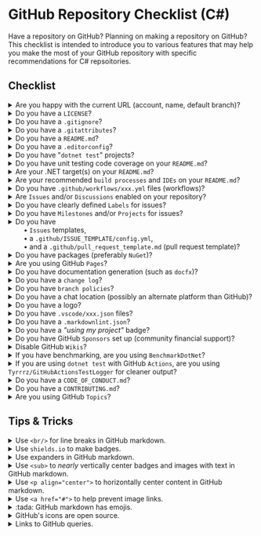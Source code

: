 # GitHub Repository Checklist (C#)

Have a repository on GitHub? Planning on making a repository on GitHub? This checklist is intended to introduce you to various features that may help you make the most of your GitHub repository with specific recommendations for C# repsoitories.

## Checklist

<details>
<summary>
Are you happy with the current URL (account, name, default branch)?
</summary>
<p>

> Make sure you are happy with the name of your repo and the account your repo is under. You can rename and transer ownership of repositories, but that will change the URL of your repo, which may cause confusion for your community.
>
> GitHub has organization accounts, so if you already have a group of dedicated developers or intend to grow a community around the repository, having the repository be under an organization's account may be more appropriate than a personal account.<br/>
> [See more information on GitHub organization here.](https://docs.github.com/en/organizations/collaborating-with-groups-in-organizations/about-organizations)
>
> Also, make sure you are happy with the name of your default branch. `"master"` has been a common name for default branches, but most repositories are using `"main"` now. Changing branch names in GitHub is very easy, but it is still easier to start out with your prefered default branch name rather than having to change to it.<br/>
[Here is GitHub's documentation on changing branch names.](https://github.com/github/renaming)

</p>
</details>

<details>
<summary>
Do you have a <code>LICENSE</code>?
</summary>
<p>

> If you don't already have one, you should add a `LICENSE` file to the root of your repository.<br/>
> [See GitHub's guide on licensing here.](https://docs.github.com/en/github/creating-cloning-and-archiving-repositories/creating-a-repository-on-github/licensing-a-repository)

</p>
</details>

<details>
<summary>
Do you have a <code>.gitignore</code>?
</summary>
<p>

> Don't include unnecessary content in your repository. Your repository should include the source code for your project. It should not include compilation results (the `bin` and `obj` folders), compiler generated `.xml` files, user-specific IDE settings (such as the `.vs` directory created by Visual Studio), etc. The binaries (compilation results) belong in releases and/or packages rather than the files of your repository.
>
> The `.gitignore` file is how you can control what files are included or excluded from your repository. For C# repsoitories, if you use GitHub's online interface, you want to choose the `Visual Studio` option when you create your repository:
>
> ![image](https://user-images.githubusercontent.com/3385986/126922682-eee60260-8cb8-473e-8808-bce382db40c3.png)
>
> If you need to add or update a `.gitignore` file to an existing repsoitory, you copy the latest version of the `Visual Studio` template here:
> [https://github.com/github/gitignore/blob/master/VisualStudio.gitignore](https://github.com/github/gitignore/blob/master/VisualStudio.gitignore)
>
> [See git's documentation on `.gitignore` here.](https://git-scm.com/docs/gitignore)

</p>
</details>

<details>
<summary>
Do you have a <code>.gitattributes</code>?
</summary>
<p>

> `.gitattributes` is a settings file for `git`. The most common use is to standardize line endings, so that when the code is cloned it will have the appropriate line endings based on the environment from which is is cloned. For C# repositories, you generally just want to use this as your `.gitattributes`:
> ```
> * text=auto
> ```
> However, if you do have any binary files you should add explicit entries for those types of files to make sure they do not get corrupted. For example, if you have a `.png` image file in your repository you could add this line to your `.gitattributes`:
> ```
> *.png binary
> ```
>
> > `.gitattributes` files can especially help if you have content that requires specific line endings such as shell scripts.
>
> [See git's documentation on `.gitattributes` here.](https://git-scm.com/docs/gitattributes)

</p>
</details>

<details>
<summary>
Do you have a <code>README.md</code>?
</summary>
<p>

> If you don't already have one, you should add a `README.md` file to the root of your repository. GitHub will show the contents of the `README.md` file located in the current directory without users having to open that file explicitily. So, if you have a `README.md` in the root of your project, GitHub will show that content on the landing page of your repository. If you put a `README.md` file in a sudirectory like `Test A/Test B/README.md`, than the content of that file will be shown by GitHub when a user accesses the `Test A/Test B/` directory.
>
> GitHub supports other formats for `README` files such as `.txt`, but markdown `.md` is the prefered format as it supports formatting features other formats do not.<br/>
> [Here is GitHub's documentation on markdown.](https://guides.github.com/features/mastering-markdown/)

</p>
</details>

<details>
<summary>
Do you have a <code>.editorconfig</code>?
</summary>
<p>

> An `.editorconfig` file is a settings file supported by most common C# IDEs and editors. It includes settings like tabs vs spaces, indentation size, suppressing compiler warnings, and more. You can have multiple `.editorconfig` files in various directories if you need directory specific settings.
>
> [Here is `.editorconfig` infromation on `https://docs.microsoft.com/`.](https://docs.microsoft.com/en-us/visualstudio/ide/create-portable-custom-editor-options)
>
> [Here is `.editorconfig` infromation on `https://editorconfig.org/`.](https://editorconfig.org/)
>
> [Here is the `.editorconfig` plugin for `Visual Studio Code`.](https://marketplace.visualstudio.com/items?itemName=EditorConfig.EditorConfig)

</p>
</details>

<details>
<summary>
Do you have "<code>dotnet test</code>" projects?
</summary>
<p>

> If you don't already have a unit testing project, consider making one. Unit tests help with regression testing, validate code works on different environments, doing test-driven development, etc. Unit tests can also serve as examples of how to use the code.
>
> Unit testing projects are seperate projects from your source code (you should have multiple `.csproj` files in different directories). Unit tests can be run with the `dotnet test` command. There are several popular frameworks for unit testing: `MSTest`, `NUnit`, and `XUnit`. While there are minor feature differences between them, they can all get the job done.
>
> > Note: it is fairly common for new .NET developers to implement unit testing as a console application rather than using a "`dotnet test`" supported framework. You should really use a "`dotnet test`" supported framework.
>
> [More information here. (unit testing guide)](https://docs.microsoft.com/en-us/visualstudio/test/walkthrough-creating-and-running-unit-tests-for-managed-code)
>
> [More information here. (`dotnet test`)](https://docs.microsoft.com/en-us/dotnet/core/tools/dotnet-test)

</p>
</details>

<details>
<summary>
Do you have unit testing code coverage on your <code>README.md</code>?
</summary>
<p>

> Have you seen a badge like this on other repositories?
>
> That percentage represent how much of the source code is touched by unit tests. Generally, the higher the percentage of your code that is unit tested, the more robust/reliable your code is.
>
> > Note: Try to write meaningful unit tests rather than slapping on unit tests to achieve 100% coverage. Just because you have a high coverage percentage does not mean your code is bug free. Having unreliable, excessive, or verbose unit testing can sometimes hinder a project more than help it.
>
> How to I get my test coverage? 
>
> _todo_
  
</p>
</details>

<details>
<summary>
Are your .NET target(s) on your <code>README.md</code>?
</summary>
<p>

> It is important to clearly display the .NET target(s) of your project on your landing page. Are you targetting `.NET 5`, `.NET 6`, `.NET Standard 2.0`, `.NET Framework 4.8`, or any other version? You don't want to make your community dig through your `.csproj` files or try to run your application only to find out it is dependent on `.NET 9000` which they don't have installed yet.
>
> This could be as simple as including a comment at the top of your `README.md` file:
>
> > This project targets [.NET 5](https://dotnet.microsoft.com/download).
>
> But an nicer way is to just make a badge. You can even make the badge dynamic so that if you change your .NET target (such as migrating from `.NET 5` to `.NET 6`) the badge can automatically update for you. Here is an example of a .NET target badge:<br/>
> <a href="https://dotnet.microsoft.com/download" alt=".NET target"><img alt=".NET target" src="https://img.shields.io/badge/dynamic/xml?color=%23512bd4&label=target&query=%2F%2FTargetFramework%5B1%5D&url=https%3A%2F%2Fraw.githubusercontent.com%2FZacharyPatten%2FTowel%2Fmain%2FSources%2FTowel%2FTowel.csproj&logo=.net" title="Go To .NET Download"></a>
>
> [Here is a guide on how you can set up a dynamic .NET target badge for your repository.](https://github.com/ZacharyPatten/ZacharyPatten/blob/main/Articles/2020-09-12.md)

</p>
</details>

<details>
<summary>
Are your recommended <code>build processes</code> and <code>IDEs</code> on your <code>README.md</code>?
</summary>
<p>

> If you have any custom build processes, such as `.cmd` scripts like "`Build.cmd`" or "`Restore.cmd`", put it on your root `README.md`. Don't burry it on another page (such as a `Wiki` page) that new users may miss upon first glance.
>
> Also put what `IDEs` you project supports on your `README.md`:
>
> - Visual Studio?
> - JetBrains Rider?
> - Visual Studio Code? _(see the `.vscode/xxx.json` bullet below)_
> - Visual Studio for Mac?
> - other?
>
> If you have a Windows Forms Application, then 
>
> Here are some badges you can copy 
>
> _todo_
  
</p>
</details>

<details>
<summary>
Do you have <code>.github/workflows/xxx.yml</code> files (workflows)?
</summary>
<p>

The `.github/workflows/` directory is where you define workflows. Workflows can do a lot of things for you

</p>
</details>

<details>
<summary>
Are <code>Issues</code> and/or <code>Discussions</code> enabled on your repository?
</summary>
<p>

> `Issues` and `Discussions` are two seperate features on GitHub. `Issues` is enabled on GitHub repositories by default, but `Discussions` is not. You can enable or disable either feature from the settings of your repository. `Discussions` is a newer feature and is currently considered to be in a `beta` version.
>
> For a C# repository, it is likely a good idea to have both `Issues` and `Discussions` enabled. `Issues` are a great place to track bugs and feature requests. `Discussions` are generally a better place to have conversations, such as users asking questions or showcasing projects. `Discussions` allow users to reply to other comments while in `Issues` users can only reply to the original post.
>
> [More information here. (GitHub `Issues`)](https://guides.github.com/features/issues/)
>
> [More information here. (GitHub `Discussions`)](https://docs.github.com/en/discussions)

</p>
</details>

<details>
<summary>
Do you have clearly defined <code>Labels</code> for issues?
</summary>
<p>

> `Labels` help you categorize and document `Issues`.
>
> [More information here.](https://docs.github.com/en/issues/using-labels-and-milestones-to-track-work/managing-labels)

</p>
</details>

<details>
<summary>
Do you have <code>Milestones</code> and/or <code>Projects</code> for issues?
</summary>
<p>

> &bull; `Milestones`
>
> `Issues` are great for documenting bugs an enhancements, but how do you document the the timelines/deadlines of them? That is where `Milestones` can help. If you are planning on a future release `3.0.0` it may be nice to create a milestone for that release, and put the relevant issues inside that milestone. That way your community can clearly see what all issues still need to be addressed for the upcoming `3.0.0` release.
>
> `Milestones` are built into `Issues` and thus are enabled if `Issues` are enabled.
>
> [More information here.](https://docs.github.com/en/issues/using-labels-and-milestones-to-track-work/about-milestones)
>
> &bull; `Projects`
>
> `Projects` is a seperate feature from `Issues` and can be enabled/disabled in the settings of the repository. `Projects` are enabled by default.
>
> `Projects` are an additional way to categorize and track `Issues`. While `Milesteones` are useful, they don't necessarily track the state of an `Issue` (has work on the `Issue` started or not). `Projects` are intended to fill in that need.
>
> [More information here (GitHub about project boards).](https://docs.github.com/en/issues/organizing-your-work-with-project-boards/managing-project-boards/about-project-boards)

</p>
</details>

<details>
<summary>
Do you have<br/>
&nbsp;&nbsp;&nbsp;&nbsp;&nbsp;&nbsp;&nbsp;&nbsp;&bull; <code>Issues</code> templates,<br/>
&nbsp;&nbsp;&nbsp;&nbsp;&nbsp;&nbsp;&nbsp;&nbsp;&bull; a <code>.github/ISSUE_TEMPLATE/config.yml</code>,<br/>
&nbsp;&nbsp;&nbsp;&nbsp;&nbsp;&nbsp;&nbsp;&nbsp;&bull; and a <code>.github/pull_request_template.md</code> (pull request template)?
</summary>
<p>

> &bull; `Issues` templates
>
> You can set up issue templates so that when creating a new issue, users can select from templates you make. `Bug` and `Enhancement` are common templates for example. With the templates, you can pre-populate issues with content such as labeling issues.
> [More information here.](https://docs.github.com/en/communities/using-templates-to-encourage-useful-issues-and-pull-requests/about-issue-and-pull-request-templates)
>
> &bull; `.github/ISSUE_TEMPLATE/config.yml`
>
> When creating new GitHub `Issues` on your repository, the `.github/ISSUE_TEMPLATE/config.yml` file will let you add options that link to other locations. For example, you may want to direct questions to be opened as `Discussions` rather than `Issues`, or if you have multiple repositories you may want to have a message like `If your issue involves XXX please open an issue here instead...`.
> [More information here.](https://docs.github.com/en/communities/using-templates-to-encourage-useful-issues-and-pull-requests/configuring-issue-templates-for-your-repository#configuring-the-template-chooser)
>
> &bull; `.github/pull_request_template.md`
>
> When a pull request is opened, GitHub prepopulates the content of the pull request with the `.github/pull_request_template.md` file. This allows you to instruct the community on how you expect pull requests to be written.
> [More information here.](https://docs.github.com/en/communities/using-templates-to-encourage-useful-issues-and-pull-requests/creating-a-pull-request-template-for-your-repository)

</p>
</details>

<details>
<summary>
Do you have packages (preferably <code>NuGet</code>)?
</summary>
<p>

> If you are making a library in which you intend for other developers to use your code as a dependency, you should be using packages.
>
> GitHub has package hosting, but most .NET developers use `nuget.org` for hosting packages rather than GitHub, because `nuget.org` is the default source of the `NuGet Package Explorer` in `Visual Studio` when users search for packages.
>
> [More information here (`dotnet pack`).](https://docs.microsoft.com/en-us/nuget/create-packages/creating-a-package-dotnet-cli)
>
> [More information here (publishing NuGet packages).](https://docs.microsoft.com/en-us/nuget/nuget-org/publish-a-package)
>
> [More information here (GitHub `Packages`)](https://github.com/features/packages)
>
> > Note: a great way to handle the creation and deployment of `NuGet` packages is to make a GitHub `Action` that triggers when you publish a `Release` on your repository. Here is an example GitHub `Action`:<br/>[https://github.com/ZacharyPatten/Towel/blob/main/.github/workflows/Towel%20Deployment.yml](https://github.com/ZacharyPatten/Towel/blob/main/.github/workflows/Towel%20Deployment.yml)

</p>
</details>

<details>
<summary>
Are you using GitHub <code>Pages</code>?
</summary>
<p>

> You can host static websites on GitHub for free. The feature is called GitHub `Pages`.<br/>
> [More information here.](https://pages.github.com/)
>
> > Note: GitHub Pages can host `Blazor webassembly` projects.
>
> > Note: GitHub Pages can host documentation generator output like `docfx`. _(see the "documentation generation" bullet below)_

</p>
</details>

<details>
<summary>
Do you have documentation generation (such as <code>docfx</code>)?
</summary>
<p>

> For C# (or any .NET) repositories, there are tools for generating static documentation websites. One of the most popular tools is `docfx`. You can use `docfx` to generate a documenation website, and you have host the generated website on GitHub `Pages` for free. Here are key features of `docfx`:
>
> - it will generate an api reference using the `xml` comments on your source code
> - supports articles in markdown format
> - is easy to customizable (including custom stylings)
> - is easy to include in GitHub `Actions` so it can automatically trigger when you push changes
>
> Here is an example output of `docfx`:<br/>
> [https://zacharypatten.github.io/Towel/api/index.html](https://zacharypatten.github.io/Towel/api/index.html)
>
> Here is an example of a GitHub `Action` that runs `docfx` and deploys it to GitHub `Pages` on code pushes:<br/>
> [https://github.com/ZacharyPatten/Towel/blob/main/.github/workflows/Documentation.yml](https://github.com/ZacharyPatten/Towel/blob/main/.github/workflows/Documentation.yml)
>
> [More information here (`docfx` github repository).](https://github.com/dotnet/docfx)
>
> [More information here (`docfx` tutorial).](https://dotnet.github.io/docfx/tutorial/docfx_getting_started.html)

</p>
</details>

<details>
<summary>
Do you have a <code>change log</code>?
</summary>
<p>

> Your community can see your code changes in the `git` history, but having a summarized change log is really important. Not only is this useful for communities to check what the changes are between versions, it is also useful for potential new contributors by detailing what topics are undergoing active development.
>
> Handle your change log however you want (a `Changelog.md` markdown file in your repository, a page on your wiki, etc.). However, probably the best place to keep your change log is the `Releases` of your GitHub repository. Here ar some examples of change logs implemented in the `Releases` of several GitHub repositories:
>
> - [https://github.com/ZacharyPatten/Towel/releases](https://github.com/ZacharyPatten/Towel/releases)
> - [https://github.com/dotnet/Silk.NET/releases](https://github.com/dotnet/Silk.NET/releases)
> - [https://github.com/Singulink/Singulink.Numerics.BigDecimal/releases](https://github.com/Singulink/Singulink.Numerics.BigDecimal/releases)
>
> > Note: if you have `NuGet` packages, you can just link the release notes on the `NuGet` package back to your GitHub `Releases`, so that you only have one location you need to update. Having to update change logs in mutiple locations can be a pain. Here is an example:<br/>[https://www.nuget.org/packages/Towel/1.0.32](https://www.nuget.org/packages/Towel/1.0.32)<br/>Notice that the "Release Notes" is a link back to the `Release` in GitHub:<br/>
> > ```
> > See https://github.com/ZacharyPatten/Towel/releases/tag/1.0.32
> > ```
> > That way there is only one change log that needs to be updated if there are typos or formatting errors.

</p>
</details>

<details>
<summary>
Do you have <code>branch policies</code>?
</summary>
<p>

> You can protect important branches by setting branch protection rules, which define whether collaborators can delete or force push to the branch and set requirements for any pushes to the branch, such as passing status checks or a linear commit history.
>
> [More information here.](https://docs.github.com/en/github/administering-a-repository/defining-the-mergeability-of-pull-requests/about-protected-branches)

</p>
</details>

<details>
<summary>
Do you have a chat location (possibly an alternate platform than GitHub)?
</summary>
<p>

> GitHub is a great platform for what it does well, but one thing that it does not do very well is acting as a community chat. GitHub `Issues` and `Discussions` are not really intended to be real-time chat platforms. They are relatively slow, they notify everyone who is watching the repository, and they are intended to be permanently retained for future reference.
>
> So, it can be nice to use a platform outside of GitHub where your community can have more laid-back discussions. Use whatever platform you prefer Discord, Gitter, Facebook, Reddit, etc. However Discord gets a special recommendation as it supports multiple channels, text and voice channels, it allows streaming, it supports bots, it support webhooks, it supports custom user roles and permissions, and much more.
>
> If you do set up another platform for your community, clearly document that on your root `README.md` so your community can find it, such as having a badge. Here is an example of a badge for a Discord server:<br/>
<a href="https://discord.gg/4XbQbwF"><img src="https://img.shields.io/discord/557244925712924684?logo=discord&logoColor=ffffff&color=7389D8" title="Go To Discord Server" /></a><br/>
> Here is the markdwon/HTML for that badge:
> ```html
> <a href="https://discord.gg/4XbQbwF"><img src="https://img.shields.io/discord/557244925712924684?logo=discord&logoColor=ffffff&color=7389D8" title="Go To Discord Server" /></a>
> ```

</p>
</details>

<details>
<summary>
Do you have a logo?
</summary>
<p>

> Is a logo required? No, but logos help the community remember your project and associate it with content outside your GitHub repsoitory:
>
> - website
> - social media posts
> - discord, gitter, and other platforms
> - articles
>
> Scalable Vector Graphics (`.svg`) is generally the prefered format for logos, because vector formats will render cleanly on any resolution, unlike raster graphics formats such as `.jpg`, `.png`, `.gif`, `.tif`, etc.
>
> However, if you plan on having nuget packages, nuget currently does not support `.svg` formats. You should still make your logo in the `.svg` format if you can, but you just need to convert it to a raster format (generally `.png`) in order to use it with nuget packages.
>
> Scalable Vector Graphics (`.svg`) support animations. So if you want an animated logo, you can do that with the `.svg` file format. Here is an example:

</p>
</details>

<details>
<summary>
Do you have <code>.vscode/xxx.json</code> files?
</summary>
<p>

> Most .NET developers expect to use `Visual Studio`, but `Visual Studio Code` is gaining popularity too. If your project is compatible with `Visual Studio Code` consider adding the following files so `Visual Studio Code` users have an easier time with your repository:
>
> - `.vscode/extensions.json`<br/>This file lets you recommend extensions to users that open your repository in `Visual Studio Code`.<br/>
[More information here.](https://code.visualstudio.com/docs/editor/extension-marketplace#_workspace-recommended-extensions)
> - `.vscode/settings.json`<br/>This is a settings file: enable semantic highlighting, exclude directories from the Explorer, show parameter hints, etc.<br/>[More information here.](https://code.visualstudio.com/docs/getstarted/settings)
> - `.vscode/tasks.json`<br/>This file defines tasks that can be run in Visual Studio Code, such as building your project. Tasks are often referenced from the `launch.json` file.<br/>
[More information here.](https://code.visualstudio.com/docs/editor/tasks)
> - `.vscode/launch.json`<br/>This file defines the options the users can select from the "Run and Debug" view in Visual Studio Code.<br/>
[More information here.](https://code.visualstudio.com/docs/editor/debugging)

</p>
</details>

<details>
<summary>
Do you have a <code>.markdownlint.json</code>?
</summary>
<p>

> [markdownlint](https://github.com/DavidAnson/markdownlint) is a style checker for markdown files. It is supported by various markdown editors and is easy to integrate into pipelines such as [GitHub Actions](https://github.com/features/actions).
>
> `.markdownlint.json` is a settings file used by [markdownlint](https://github.com/DavidAnson/markdownlint) when validating markdown (`.md`) files. For example, by default [markdownlint](https://github.com/DavidAnson/markdownlint) will report errors if inline HTML is used in markdown, but if you want to allow inline HTML the `.markdownlint.json` file can be used to suppress the `MD033 no-inline-html - Inline HTML` errors.
>
> Even if you do not use [markdownlint](https://github.com/DavidAnson/markdownlint), members of your community might (such as the extension for `Visual Studio Code`), and if they open your markdown files they may see a lot of notifications if you do not include a `.markdownlint.json` with suppressions.
>
> [Here is the `markdownlint` extension for Visual Studio Code.](https://marketplace.visualstudio.com/items?itemName=DavidAnson.vscode-markdownlint)

</p>
</details>

<details>
<summary>
Do you have a <em>"using my project"</em> badge?
</summary>
<p>

> If you are making a project that is intended to be used by other developers such as a code library, consider making a badge that other developers can easily copy and display on their projects.

</p>
</details>

<details>
<summary>
Do you have GitHub <code>Sponsors</code> set up (community financial support)?
</summary>
<p>

> Have you seen other projects with the "Sponsor" button at the top of their repsoitory? Are you wanting the same for your repository? That feature is simply called HitHub `Sponsors`. You can also configure the sponsor button to link to alternate funding platforms like `Patreon`, `Buy Me a Coffee`, etc.

</p>
</details>

<details>
<summary>
Disable GitHub <code>Wikis</code>?
</summary>
<p>

> Can GitHub `Wikis` be useful? Yes. However, they are often not the best place to put documentation, especially for .NET projects.
>
> - If you are going to use `Wikis`, don't let `Wikis` get verbose. The extra real estate that `Wikis` provide often lead to bloat verbage. No one likes unnecessary filler content. Also don't spread the information too thin. A handful of more dense pages are often preferred to dozens of pages with very little content in them.
> - Often times `Wiki` content could just be put on the root `README.md` rather than distributed among dozens of seperate (often barren) pages in a `Wiki`. Expanders are especially useful so that your `README.md` has a lot of content but is not overwhelming at first glance.
> - If you are using GitHub `Pages` (website), why not just include your documentation on there rather than on a GitHub `Wiki`? Having documentation in multiple places will just cause confusion. Especially if you are using a documentation generator like `docfx`, then you should probably just put on your documentation in your `docfx` content rather than a GitHub `Wiki`. No reason to have both.
> - You can just include markdown files in your repository rather than using the GitHub `Wikis`. This makes it easier to add markdown linting (validation), it will be easier for the community to contribute to, there will only be one history (rather than Wiki + Repository history), and users who clone the repo will have the documentation even if they are offline (without having to had clone the `Wiki` too).
>
> `Wikis` are one of the few features in GitHub that might just be better to ignore/disable. You can enable/disable `Wikis` in the settings of your repository.

</p>
</details>

<details>
<summary>
If you have benchmarking, are you using <code>BenchmarkDotNet</code>?
</summary>
<p>

> Writing a console application using `Stopwatch` or `DateTime` is not a reliable way to gather benchmarking data. If you want to include benchmarking in your repository, you should be using the `benchmarkdotnet`. `benchmarkdotnet` outputs results in a format that is supported by GitHub markdown (you can copy-paste the results directly into GitHub markdown).
>
> [More information here (`benchmarkdotet` github repo).](https://github.com/dotnet/BenchmarkDotNet)

</p>
</details>

<details>
<summary>
If you are using <code>dotnet test</code> with GitHub <code>Actions</code>, are you using <code>Tyrrrz/GitHubActionsTestLogger</code> for cleaner output?
</summary>
<p>

> [More information here (Tyrrrz/GitHubActionsTestLogger GitHub repository).](https://github.com/Tyrrrz/GitHubActionsTestLogger)

</p>
</details>

<details>
<summary>
Do you have a <code>CODE_OF_CONDUCT.md</code>?
</summary>
<p>

> If you want to have a file detailing the code of conduct you expect out of your community, the best place to document that is in a `CODE_OF_CONDUCT.md` file in the root of your repository. That is just the file path/name recommended by GitHub, and many repositories follow that convention, so if you also put for community guidelines in the same file `CODE_OF_CONDUCT.md` it will be easier for your community to find it.

</p>
</details>

<details>
<summary>
Do you have a <code>CONTRIBUTING.md</code>?
</summary>
<p>

> GitHub recommends you make a `CONTRIBUTING.md` file in the root of your repository that documents how your community can contribute to your project. If you write similar documentation you shoudl likely put it in that file name/path so it is easy for your community to find it.

</p>
</details>

<details>
<summary>
Are you using GitHub <code>Topics</code>?
</summary>
<p>

> You can label your repository with verious topics, which can make it easier for users to find your repository when searching/exploring GitHub.

</p>
</details>

## Tips & Tricks

<details>
<summary>
Use <code>&lt;br/&gt;</code> for line breaks in GitHub markdown.
</summary>
<p>

> If<br/>
> you<br/>
> need<br/>
> a<br/>
> line<br/>
> break<br/>
> use<br/>
> `<br/>`.

</p>
</details>

<details>
<summary>
Use <code>shields.io</code> to make badges.
</summary>
<p>

> [shields.io](https://shields.io/) is a great website you can use to make badges. The badges are in `.svg` file formats and are easy to customize if needed such as adding custom logos.

</p>
</details>

<details>
<summary>
Use expanders in GitHub markdown.
</summary>
<p>

> You can make drop downs on markdown with the following:
> ```html
> <details>
> <summary>
> HEADING
> </summary>
> <p>
> 
> CONTENT
> 
> </p>
> </details>
> ```

</p>
</details>

<details>
<summary>
Use <code>&lt;sub&gt;</code> to <em>nearly</em> vertically center badges and images with text in GitHub markdown.
</summary>
<p>

> Unfortunately there is no way to vertically center badges and images with text in GitHub's markdown. Badges and images are rendered slightly above the midline of the text. However, you can force the badges and images to be slightly lower by wrapping them in `<sub>` tags (which is subscript).
>
> Without `<sub>`: <a href="https://dotnet.microsoft.com/download" alt=".NET target"><img alt=".NET target" src="https://img.shields.io/badge/dynamic/xml?color=%23512bd4&label=target&query=%2F%2FTargetFramework%5B1%5D&url=https%3A%2F%2Fraw.githubusercontent.com%2FZacharyPatten%2FTowel%2Fmain%2FSources%2FTowel%2FTowel.csproj&logo=.net" title="Go To .NET Download"></a>
>
> With~~out~~ `<sub>`: <sub><a href="https://dotnet.microsoft.com/download" alt=".NET target"><img alt=".NET target" src="https://img.shields.io/badge/dynamic/xml?color=%23512bd4&label=target&query=%2F%2FTargetFramework%5B1%5D&url=https%3A%2F%2Fraw.githubusercontent.com%2FZacharyPatten%2FTowel%2Fmain%2FSources%2FTowel%2FTowel.csproj&logo=.net" title="Go To .NET Download"></a></sub>

</p>
</details>

<details>
<summary>
Use <code>&lt;p align="center"&gt;</code> to horizontally center content in GitHub markdown.
</summary>
<p>

> You can horizontally center content in GitHub markdown with the following:
> ```html
> <p align="center">
>     CONTNET
> </p>
> ```
> This is particularly nice for logos and badges.
>
> > Note: you can't mix normal markdwon syntax with inline HTML syntax. So rather than using markdown images like `![IMAGE](SOURCE)` you need to use HTML like `<a href="LINK"><img src="SOURCE"/></a>`.

</p>
</details>

<details>
<summary>
Use <code>&lt;a href="#"&gt;</code> to help prevent image links.
</summary>
<p>

> Unfortunately in GitHub's markdown, there is no way to prevent an image from being a click-able link. GitHub adds links to images and `<a>` tags that wrap images. This is a problem in multiple scenarios such as when you want an image to be in the `<summary>` of a expander (clicking the `<summary>` should toggle the exander rather than being a link). The best thing you can currently do is wrap images with `<a href="#">IMAGE</a>` and then at least they will link to the current page rather opening the URL of the image.

</p>
</details>

<details>
<summary>
:tada: GitHub markdown has emojis.
</summary>
<p>

> :bowtie:<br/>
> :page_facing_up:<br/>
> :file_folder:<br/>
> :meat_on_bone:<br/>
> [See this link.](https://gist.github.com/rxaviers/7360908)
>
> > Note: emojis are especially useful inside of expanders, since images and expanders in GitHum markdown do not play well.

</p>
</details>

<details>
<summary>
GitHub's icons are open source.
</summary>
<p>

> GitHub's icons are open source so you can use them in your content.
> [https://github.com/primer/octicons](https://github.com/primer/octicons)

</p>
</details>

<details>
<summary>
Links to GitHub queries.
</summary>
<p>

> You can create links to queries in GitHub. One use case for this could be linking to all Q/A discussions that haev not yet been answered so you can make sure they get help quickly.
>
> Here is the base URL you want to use: `https://github.com/search`
>
> > Note: avoid using other base URLs like `https://github.com/issues`, because those are only accessible by users who are logged into their GitHub. `https://github.com/search` works even for users who are not logged into GitHub.
>
> Then you can add parameters such as `q=author%3Azacharypatten` and to `is%3Aissue+is%3Aopen` adjust the resulting query of the link. For example this link results in a query of all `Issues` opened by the user `zacharypatten`:<br/>
> [https://github.com/search?q=author%3Azacharypatten+is%3Aissue+is%3Aopen](https://github.com/search?q=author%3Azacharypatten+is%3Aissue+is%3Aopen)
>
> Just modify the parameters to adjust your query as needed.

</p>
</details>
